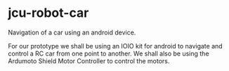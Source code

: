 jcu-robot-car
=============
Navigation of a car using an android device.

For our prototype we shall be using an IOIO kit for android to navigate and control a RC car from one point to another.
We shall also be using the Ardumoto Shield Motor Controller to control the motors.
